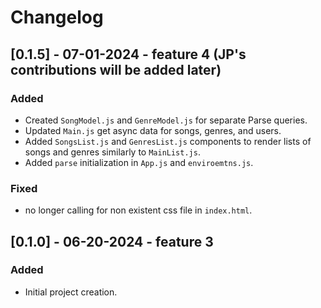 # Changelog

## [0.1.5] - 07-01-2024 - feature 4 (JP's contributions will be added later)
### Added
- Created `SongModel.js` and `GenreModel.js` for separate Parse queries.
- Updated `Main.js` get async data for songs, genres, and users.
- Added `SongsList.js` and `GenresList.js` components to render lists of songs and genres similarly to `MainList.js`.
- Added `parse` initialization in `App.js` and `enviroemtns.js`.

### Fixed
- no longer calling for non existent css file in `index.html`.

## [0.1.0] - 06-20-2024 - feature 3
### Added
- Initial project creation.